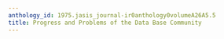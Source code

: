 ```yaml
---
anthology_id: 1975.jasis_journal-ir0anthology0volumeA26A5.5
title: Progress and Problems of the Data Base Community
---
```

